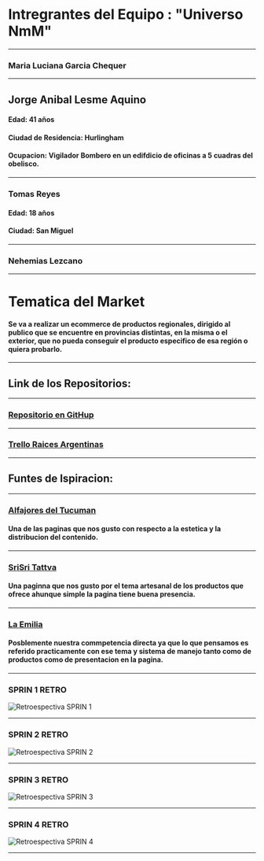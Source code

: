 # Intregrantes del Equipo : "Universo NmM"

***
### Maria Luciana Garcia Chequer

***
## Jorge Anibal Lesme Aquino 
#### Edad: 41 años 
#### Ciudad de Residencia: Hurlingham

#### Ocupacion: Vigilador Bombero en un edifdicio de oficinas a 5 cuadras del obelisco.
***

### Tomas Reyes

#### Edad: 18 años 
#### Ciudad: San Miguel
***
### Nehemias Lezcano
***

# Tematica del Market

#### Se va a realizar un ecommerce de productos regionales, dirigido al publico que se encuentre en provincias distintas, en la misma o el exterior, que no pueda conseguir el producto especifico de esa región o quiera probarlo.

***
## Link de los Repositorios:

***
### [Repositorio en GitHup](https://github.com/luche83/C21--grupo7--proyectofinal)

***
### [Trello Raices Argentinas](https://trello.com/b/fmmObyfj/proyecto-integrador)

***
## Funtes de Ispiracion:

***
### [Alfajores del Tucuman](https://alfajoresdeltucuman.com.ar/)


#### Una de las paginas que nos gusto con respecto a la estetica y la distribucion del contenido.

***
### [SriSri Tattva](https://www.srisritattva.com.ar/)

#### Una paginna que nos gusto por el tema artesanal de los productos que ofrece ahunque simple la pagina tiene buena presencia.

***
### [La Emilia](https://www.laemiliaregionales.com.ar/)

#### Posblemente nuestra commpetencia directa ya que lo que pensamos es referido practicamente con ese tema y sistema de manejo tanto como de productos como de presentacion en la pagina.

***

### SPRIN 1 RETRO

![Retroespectiva SPRIN 1](/mocks/Retro/Retrospectiva.png)

***

### SPRIN 2 RETRO

![Retroespectiva SPRIN 2](/mocks/Retro/SPRINT2RETRO.png)

***

### SPRIN 3 RETRO

![Retroespectiva SPRIN 3](/mocks/Retro/Sprint3Retro.png)

***

### SPRIN 4 RETRO

![Retroespectiva SPRIN 4](/mocks/Retro/Sprint4Retro.png)

***